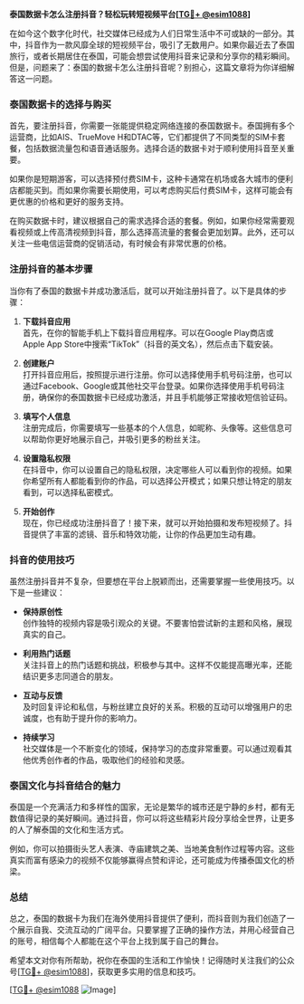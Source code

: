 **泰国数据卡怎么注册抖音？轻松玩转短视频平台[[TG💪+ @esim1088](https://t.me/s/esim1088)]**

在如今这个数字化时代，社交媒体已经成为人们日常生活中不可或缺的一部分。其中，抖音作为一款风靡全球的短视频平台，吸引了无数用户。如果你最近去了泰国旅行，或者长期居住在泰国，可能会想尝试使用抖音来记录和分享你的精彩瞬间。但是，问题来了：泰国的数据卡怎么注册抖音呢？别担心，这篇文章将为你详细解答这一问题。

### 泰国数据卡的选择与购买

首先，要注册抖音，你需要一张能提供稳定网络连接的泰国数据卡。泰国拥有多个运营商，比如AIS、TrueMove H和DTAC等，它们都提供了不同类型的SIM卡套餐，包括数据流量包和语音通话服务。选择合适的数据卡对于顺利使用抖音至关重要。

如果你是短期游客，可以选择预付费SIM卡，这种卡通常在机场或各大城市的便利店都能买到。而如果你需要长期使用，可以考虑购买后付费SIM卡，这样可能会有更优惠的价格和更好的服务支持。

在购买数据卡时，建议根据自己的需求选择合适的套餐。例如，如果你经常需要观看视频或上传高清视频到抖音，那么选择高流量的套餐会更加划算。此外，还可以关注一些电信运营商的促销活动，有时候会有非常优惠的价格。

### 注册抖音的基本步骤

当你有了泰国的数据卡并成功激活后，就可以开始注册抖音了。以下是具体的步骤：

1. **下载抖音应用**  
   首先，在你的智能手机上下载抖音应用程序。可以在Google Play商店或Apple App Store中搜索“TikTok”（抖音的英文名），然后点击下载安装。

2. **创建账户**  
   打开抖音应用后，按照提示进行注册。你可以选择使用手机号码注册，也可以通过Facebook、Google或其他社交平台登录。如果你选择使用手机号码注册，确保你的泰国数据卡已经成功激活，并且手机能够正常接收短信验证码。

3. **填写个人信息**  
   注册完成后，你需要填写一些基本的个人信息，如昵称、头像等。这些信息可以帮助你更好地展示自己，并吸引更多的粉丝关注。

4. **设置隐私权限**  
   在抖音中，你可以设置自己的隐私权限，决定哪些人可以看到你的视频。如果你希望所有人都能看到你的作品，可以选择公开模式；如果只想让特定的朋友看到，可以选择私密模式。

5. **开始创作**  
   现在，你已经成功注册抖音了！接下来，就可以开始拍摄和发布短视频了。抖音提供了丰富的滤镜、音乐和特效功能，让你的作品更加生动有趣。

### 抖音的使用技巧

虽然注册抖音并不复杂，但要想在平台上脱颖而出，还需要掌握一些使用技巧。以下是一些建议：

- **保持原创性**  
  创作独特的视频内容是吸引观众的关键。不要害怕尝试新的主题和风格，展现真实的自己。

- **利用热门话题**  
  关注抖音上的热门话题和挑战，积极参与其中。这样不仅能提高曝光率，还能结识更多志同道合的朋友。

- **互动与反馈**  
  及时回复评论和私信，与粉丝建立良好的关系。积极的互动可以增强用户的忠诚度，也有助于提升你的影响力。

- **持续学习**  
  社交媒体是一个不断变化的领域，保持学习的态度非常重要。可以通过观看其他优秀创作者的作品，吸取他们的经验和灵感。

### 泰国文化与抖音结合的魅力

泰国是一个充满活力和多样性的国家，无论是繁华的城市还是宁静的乡村，都有无数值得记录的美好瞬间。通过抖音，你可以将这些精彩片段分享给全世界，让更多的人了解泰国的文化和生活方式。

例如，你可以拍摄街头艺人表演、寺庙建筑之美、当地美食制作过程等内容。这些真实而富有感染力的视频不仅能够赢得点赞和评论，还可能成为传播泰国文化的桥梁。

### 总结

总之，泰国的数据卡为我们在海外使用抖音提供了便利，而抖音则为我们创造了一个展示自我、交流互动的广阔平台。只要掌握了正确的操作方法，并用心经营自己的账号，相信每个人都能在这个平台上找到属于自己的舞台。

希望本文对你有所帮助，祝你在泰国的生活和工作愉快！记得随时关注我们的公众号[[TG💪+ @esim1088](https://t.me/s/esim1088)]，获取更多实用的信息和技巧。

[[TG💪+ @esim1088](https://t.me/s/esim1088) ![Image](https://i.postimg.cc/4NQfJmqS/Snipaste-2025-05-13-00-14-12.png)]